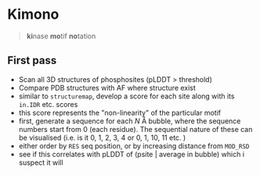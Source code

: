 # Kimono

> **ki**nase **mo**tif **no**tation

## First pass 

- Scan all 3D structures of phosphosites (pLDDT > threshold)
- Compare PDB structures with AF where structure exist 
- similar to `structuremap`, develop a score for each site along with its `in.IDR` etc. scores 
- this score represents the "non-linearity" of the particular motif 
- first, generate a sequence for each *N* Å bubble, where the sequence numbers start from 0 (each residue).  The sequential nature of these can be visualised (i.e. is it 0, 1, 2, 3, 4 or 0, 1, 10, 11 etc. ) 
- either order by `RES` seq position, or by increasing distance from `MOD_RSD` 
- see if this correlates with pLDDT of (psite | average in bubble) which i suspect it will



